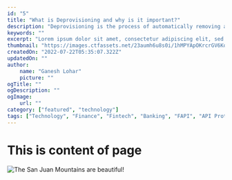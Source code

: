```yaml
---
id: "5"
title: "What is Deprovisioning and why is it important?"
description: "Deprovisioning is the process of automatically removing a user’s access from numerous SAAS app accounts and network infrastructure at the same time. Deprovisioning safeguards the security and confidentiality of the company by prohibiting departing employees from using corporate resources. The Deprovisioning action is triggered when an employee quits their job or changes roles within the company."
keywords: ""
excerpt: "Lorem ipsum dolor sit amet, consectetur adipiscing elit, sed do eiusmod tempor incididunt ut labore et dolore magna aliqua. Praesent elementum facilisis leo vel fringilla est ullamcorper eget. At imperdiet dui accumsan sit amet nulla facilities morbi tempus."
thumbnail: "https://images.ctfassets.net/23aumh6u8s0i/1hMPYApOKrcrGV6Koi2Ekt/041eb09b09ae149d3d497beae72ee221/Introducing_Auth0_Actions02A.png"
createdOn: "2022-07-22T05:35:07.322Z"
updatedOn: ""
author:
    name: "Ganesh Lohar"
    picture: ""
ogTitle: ""
ogDescription: ""
ogImage:
    url: ""
category: ["featured", "technology"]
tags: ["Technology", "Finance", "Fintech", "Banking", "FAPI", "API Protocol"]
---
```


# This is content of page

![The San Juan Mountains are beautiful!](https://mdg.imgix.net/assets/images/san-juan-mountains.jpg?auto=format&fit=clip&q=40&w=1080)
